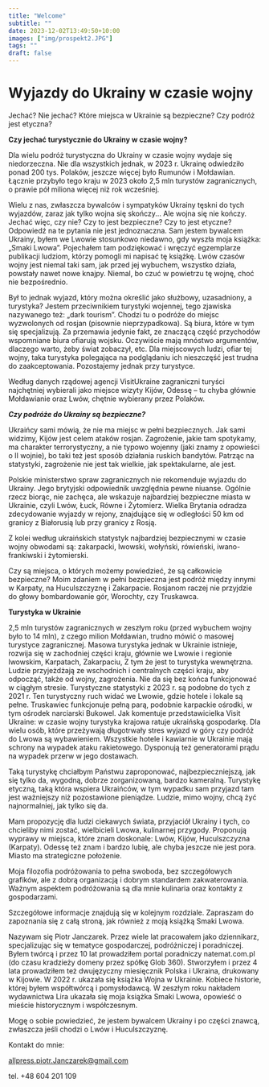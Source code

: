```yaml
---
title: "Welcome"
subtitle: ""
date: 2023-12-02T13:49:50+10:00
images: ["img/prospekt2.JPG"]
tags: ""
draft: false
---
```

# Wyjazdy do Ukrainy w czasie wojny

Jechać? Nie jechać? Które miejsca w Ukrainie są bezpieczne? Czy podróż jest etyczna?

**Czy jechać turystycznie do Ukrainy w czasie wojny?**

Dla wielu podróż turystyczna do Ukrainy w czasie wojny wydaje się niedorzeczna. Nie dla wszystkich
jednak, w 2023 r. Ukrainę odwiedziło ponad 200 tys. Polaków, jeszcze więcej było Rumunów i
Mołdawian. Łącznie przybyło tego kraju w 2023 około 2,5 mln turystów zagranicznych, o prawie pół
miliona więcej niż rok wcześniej.

Wielu z nas, zwłaszcza bywalców i sympatyków Ukrainy tęskni do tych wyjazdów, zaraz jak tylko wojna
się skończy... Ale wojna się nie kończy. Jechać więc, czy nie? Czy to jest bezpieczne? Czy to jest etyczne?
Odpowiedź na te pytania nie jest jednoznaczna. Sam jestem bywalcem Ukrainy, byłem we Lwowie
stosunkowo niedawno, gdy wyszła moja książka: „Smaki Lwowa”. Pojechałem tam podziękować i
wręczyć egzemplarze publikacji ludziom, którzy pomogli mi napisać tę książkę. Lwów czasów wojny jest
niemal taki sam, jak przed jej wybuchem, wszystko działa, powstały nawet nowe knajpy. Niemal, bo czuć
w powietrzu tę wojnę, choć nie bezpośrednio.

Był to jednak wyjazd, który można określić jako służbowy, uzasadniony, a turystyka? Jestem
przeciwnikiem turystyki wojennej, tego zjawiska nazywanego też: „dark tourism”. Chodzi tu o podróże
do miejsc wyzwolonych od rosjan (pisownie nieprzypadkowa). Są biura, które w tym się specjalizują. Za
przemawia jedynie fakt, ze znaczącą część przychodów wspomniane biura ofiarują wojsku. Oczywiście
mają mnóstwo argumentów, dlaczego warto, żeby świat zobaczył, etc. Dla miejscowych ludzi, ofiar tej
wojny, taka turystyka polegająca na podglądaniu ich nieszczęść jest trudna do zaakceptowania.
Pozostajemy jednak przy turystyce.

Według danych rządowej agencji VisitUkraine zagraniczni turyści najchętniej wybierali jako miejsce
wizyty Kijów, Odessę – tu chyba głównie Mołdawianie oraz Lwów, chętnie wybierany przez Polaków.

***Czy podróże do Ukrainy są bezpieczne?***

Ukraińcy sami mówią, że nie ma miejsc w pełni bezpiecznych. Jak sami widzimy, Kijów jest celem
ataków rosjan. Zagrożenie, jakie tam spotykamy, ma charakter terrorystyczny, a nie typowo wojenny (jaki
znamy z opowieści o II wojnie), bo taki też jest sposób działania ruskich bandytów. Patrząc na statystyki,
zagrożenie nie jest tak wielkie, jak spektakularne, ale jest.

Polskie ministerstwo spraw zagranicznych nie rekomenduje wyjazdu do Ukrainy. Jego brytyjski
odpowiednik uwzględnia pewne niuanse. Ogólnie rzecz biorąc, nie zachęca, ale wskazuje najbardziej
bezpieczne miasta w Ukrainie, czyli Lwów, Łuck, Równe i Żytomierz. Wielka Brytania odradza
zdecydowanie wyjazdy w rejony, znajdujące się w odległości 50 km od granicy z Białorusią lub przy
granicy z Rosją.

Z kolei według ukraińskich statystyk najbardziej bezpiecznymi w czasie wojny obwodami są: zakarpacki,
lwowski, wołyński, rówieński, iwano-frankiwski i żytomierski.

Czy są miejsca, o których możemy powiedzieć, że są całkowicie bezpieczne? Moim zdaniem w pełni
bezpieczna jest podróż między innymi w Karpaty, na Huculszczyznę i Zakarpacie. Rosjanom raczej nie
przyjdzie do głowy bombardowanie gór, Worochty, czy Truskawca.

**Turystyka w Ukrainie**

2,5 mln turystów zagranicznych w zeszłym roku (przed wybuchem wojny było to 14 mln), z czego milion
Mołdawian, trudno mówić o masowej turystyce zagranicznej. Masowa turystyka jednak w Ukrainie
istnieje, rozwija się w zachodniej części kraju, głównie we Lwowie i regionie lwowskim, Karpatach,
Zakarpaciu, Z tym że jest to turystyka wewnętrzna. Ludzie przyjeżdżają ze wschodnich i centralnych
części kraju, aby odpocząć, także od wojny, zagrożenia. Nie da się bez końca funkcjonować w ciągłym
stresie. Turystyczne statystyki z 2023 r. są podobne do tych z 2021 r.
Ten turystyczny ruch widać we Lwowie, gdzie hotele i lokale są pełne. Truskawiec funkcjonuje pełną
parą, podobnie karpackie ośrodki, w tym ośrodek narciarski Bukowel. Jak komentuje przedstawicielka
Visit Ukraine: w czasie wojny turystyka krajowa ratuje ukraińską gospodarkę. Dla wielu osób, które
przeżywają długotrwały stres wyjazd w góry czy podróż do Lwowa są wybawieniem. Wszystkie hotele i
kawiarnie w Ukrainie mają schrony na wypadek ataku rakietowego. Dysponują też generatorami prądu na
wypadek przerw w jego dostawach.

Taką turystykę chciałbym Państwu zaproponować, najbezpieczniejszą, jak się tylko da, wygodną, dobrze
zorganizowaną, bardzo kameralną. Turystykę etyczną, taką która wspiera Ukraińców, w tym wypadku
sam przyjazd tam jest ważniejszy niż pozostawione pieniądze. Ludzie, mimo wojny, chcą żyć
najnormalniej, jak tylko się da.

Mam propozycję dla ludzi ciekawych świata, przyjaciół Ukrainy i tych, co chcieliby nimi zostać,
wielbicieli Lwowa, kulinarnej przygody. Proponują wyprawy w miejsca, które znam doskonale: Lwów,
Kijów, Huculszczyzna (Karpaty). Odessę też znam i bardzo lubię, ale chyba jeszcze nie jest pora. Miasto
ma strategiczne położenie.

Moja filozofia podróżowania to pełna swoboda, bez szczegółowych grafików, ale z dobrą organizacją i
dobrym standardem zakwaterowania. Ważnym aspektem podróżowania są dla mnie kulinaria oraz
kontakty z gospodarzami.

Szczegółowe informacje znajdują się w kolejnym rozdziale. Zapraszam do zapoznania się z całą stroną,
jak również z moją książką Smaki Lwowa.

Nazywam się Piotr Janczarek. Przez wiele lat pracowałem jako dziennikarz, specjalizując się w tematyce
gospodarczej, podróżniczej i poradniczej. Byłem twórcą i przez 10 lat prowadziłem portal poradniczy
natemat.com.pl (do czasu kradzieży domeny przez spółkę Glob 360). Stworzyłem i przez 4 lata
prowadziłem też dwujęzyczny miesięcznik Polska i Ukraina, drukowany w Kijowie. W 2022 r. ukazała
się książka Wojna w Ukrainie. Kobiece historie, której byłem współtwórcą i pomysłodawcą. W zeszłym
roku nakładem wydawnictwa Lira ukazała się moja książka Smaki Lwowa, opowieść o mieście
historycznym i współczesnym.

Mogę o sobie powiedzieć, że jestem bywalcem Ukrainy i po części znawcą, zwłaszcza jeśli chodzi o
Lwów i Huculszczyznę.

Kontakt do mnie:

allpress.piotr.Janczarek@gmail.com

tel. +48 604 201 109


